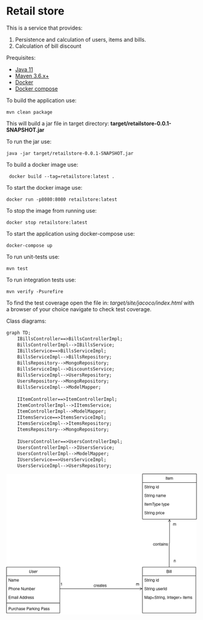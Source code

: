 # Retail store

This is a service that provides: 
1. Persistence and calculation of users, items and bills.
2. Calculation of bill discount

Prequisites:

 - [Java 11](https://www.oracle.com/java/technologies/downloads/#java11)
 - [Maven 3.6.x+](https://archive.apache.org/dist/maven/maven-3/3.6.3/binaries/)
 - [Docker](https://www.docker.com/get-started/)
 - [Docker compose](https://docs.docker.com/compose/)

To build the application use:
```
mvn clean package
```


This will build a jar file in target directory:
**target/retailstore-0.0.1-SNAPSHOT.jar** 

To run the jar use:
```
java -jar target/retailstore-0.0.1-SNAPSHOT.jar
```

To build a docker image use:
```
 docker build --tag=retailstore:latest .
```
To start the docker image use:
```
docker run -p8080:8080 retailstore:latest
```
To stop the image from running use:
```
docker stop retailstore:latest
```
To start the application using docker-compose use:
```
docker-compose up
```

To run unit-tests use:
```
mvn test
```
To run integration tests use:
```
mvn verify -Psurefire
```

To find the test coverage open the file in: 
_target/site/jacoco/index.html_ 
with a browser of your choice navigate to check test coverage.

Class diagrams:

```mermaid
graph TD;
    IBillsController==>BillsControllerImpl;
    BillsControllerImpl-->IBillsService;
    IBillsService==>BillsServiceImpl;
    BillsServiceImpl-->BillsRepository;
    BillsRepository-->MongoRepository;
    BillsServiceImpl-->DiscountsService;
    BillsServiceImpl-->UsersRepository;
    UsersRepository-->MongoRepository;
    BillsServiceImpl-->ModelMapper;
    
    IItemController==>ItemControllerImpl;
    ItemControllerImpl-->IItemsService;
    ItemControllerImpl-->ModelMapper;
    IItemsService==>ItemsServiceImpl;
    ItemsServiceImpl-->ItemsRepository;
    ItemsRepository-->MongoRepository;
    
    IUsersController==>UsersControllerImpl;
    UsersControllerImpl-->IUsersService;
    UsersControllerImpl-->ModelMapper;
    IUsersService==>UsersServiceImpl;
    UsersServiceImpl-->UsersRepository;
```

![Class diagram](class.png?raw=true "Class diagram")
